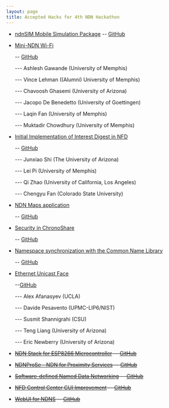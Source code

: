 ```yaml
---
layout: page
title: Accepted Hacks for 4th NDN Hackathon
---
```


- [ndnSIM Mobile Simulation Package](assets/ndnSIM-mobile-package.docx)
  -- [GitHub](https://github.com/4th-ndn-hackathon/ndnSIM-Mobile-Simulation-Package)

- [Mini-NDN Wi-Fi](assets/mini-ndn-wifi.pdf)

  -- [GitHub](https://github.com/4th-ndn-hackathon/Mini-NDN-Wi-Fi)

  --- Ashlesh Gawande (University of Memphis)

  --- Vince Lehman ((Alumni) University of Memphis)

  --- Chavoosh Ghasemi (University of Arizona)

  --- Jacopo De Benedetto (University of Goettingen)

  --- Laqin Fan (University of Memphis)

  --- Muktadir Chowdhury (University of Memphis)

- [Initial Implementation of Interest Digest in NFD](assets/digest.pdf)

  -- [GitHub](https://github.com/4th-ndn-hackathon/Initial-Implementation-of-Interest-Digest-in-NFD)

  --- Junxiao Shi (The University of Arizona)

  ---  Lei Pi (University of Memphis)

  ---  Qi Zhao (University of California, Los Angeles)

  ---  Chengyu Fan (Colorado State University)

- [NDN Maps application](assets/NDN_Maps_project_proposal.pdf)

  -- [GitHub](https://github.com/4th-ndn-hackathon/NDN-Maps-application)

- [Security in ChronoShare](assets/Security_in_ChronoShare.pdf)

  -- [GitHub](https://github.com/4th-ndn-hackathon/Security-in-ChronoShare)

- [Namespace synchronization with the Common Name Library](assets/namespace-sync.docx)

  -- [GitHub](https://github.com/4th-ndn-hackathon/Namespace-synchronization-with-the-Common-Name-Library)


- [Ethernet Unicast Face](assets/ethernet_unicast_face.pdf)

  --[GitHub](https://github.com/4th-ndn-hackathon/ethernet-unicast-face)

  --- Alex Afanasyev (UCLA)

  --- Davide Pesavento (UPMC-LIP6/NIST)

  --- Susmit Shannigrahi (CSU)

  --- Teng Liang (University of Arizona)

  --- Eric Newberry (University of Arizona)

- <s>[NDN Stack for ESP8266 Microcontroller](assets/esp8266.pdf)
  -- [GitHub](https://github.com/4th-ndn-hackathon/NDN-Stack-for-ESP8266-Microcontroller)
- [NDNProSe - NDN for Proximity Services](assets/ndnprose.pdf)
  -- [GitHub](https://github.com/4th-ndn-hackathon/NDNProSe-NDN-for-Proximity-Services)
- [Software-defined Named Data Networking](assets/sdndn-ndn-hackathon.docx)
  -- [GitHub](https://github.com/4th-ndn-hackathon/Software-defined-Named-Data-Networking)
- [NFD Control Center GUI Improvement](assets/webui.pdf)
  -- [GitHub](https://github.com/4th-ndn-hackathon/NFD-Control-Center-GUI-Improvement)
- [WebUI for NDNS](assets/hackthon-proposal-NDNS.pdf)
  -- [GitHub](https://github.com/4th-ndn-hackathon/WebUI-for-NDNS)
  </s>
